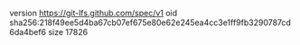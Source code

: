 version https://git-lfs.github.com/spec/v1
oid sha256:218f49ee5d4ba67cb07ef675e80e62e245ea4cc3e1ff9fb3290787cd6da4bef6
size 17826
